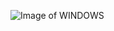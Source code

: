 ![Image of WINDOWS](https://images-wixmp-ed30a86b8c4ca887773594c2.wixmp.com/f/d1ebab8b-2b0b-4d87-a313-481d83d85afa/d8vvphu-d3956824-8a8c-47a7-9048-df5f11a49e02.gif?token=eyJ0eXAiOiJKV1QiLCJhbGciOiJIUzI1NiJ9.eyJzdWIiOiJ1cm46YXBwOiIsImlzcyI6InVybjphcHA6Iiwib2JqIjpbW3sicGF0aCI6IlwvZlwvZDFlYmFiOGItMmIwYi00ZDg3LWEzMTMtNDgxZDgzZDg1YWZhXC9kOHZ2cGh1LWQzOTU2ODI0LThhOGMtNDdhNy05MDQ4LWRmNWYxMWE0OWUwMi5naWYifV1dLCJhdWQiOlsidXJuOnNlcnZpY2U6ZmlsZS5kb3dubG9hZCJdfQ.n2xAzAPMjWbBavXb4b2PUU7uZz8ZmrHI49kLHhtak88)

<!--
**noahlattari/noahlattari** is a ✨ _special_ ✨ repository because its `README.md` (this file) appears on your GitHub profile.
